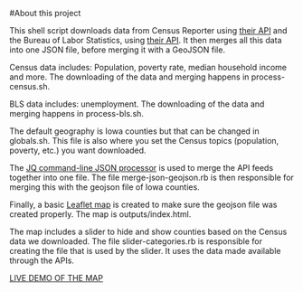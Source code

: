 #About this project

This shell script downloads data from Census Reporter using [their API](https://github.com/censusreporter/census-api/blob/master/API.md) and the Bureau of Labor Statistics, using [their API](http://www.bls.gov/developers/home.htm). It then merges all this data into one JSON file, before merging it with a GeoJSON file.

Census data includes: Population, poverty rate, median household income and more. The downloading of the data and merging happens in process-census.sh.

BLS data includes: unemployment. The downloading of the data and merging happens in process-bls.sh.

The default geography is Iowa counties but that can be changed in globals.sh. This file is also where you set the Census topics (population, poverty, etc.) you want downloaded.

The [JQ command-line JSON processor](https://stedolan.github.io/jq/) is used to merge the API feeds together into one file. The file merge-json-geojson.rb is then responsible for merging this with the geojson file of Iowa counties.

Finally, a basic [Leaflet map](https://github.com/Leaflet/Leaflet) is created to make sure the geojson file was created properly. The map is outputs/index.html.

The map includes a slider to hide and show counties based on the Census data we downloaded. The file slider-categories.rb is responsible for creating the file that is used by the slider. It uses the data made available through the APIs.

[LIVE DEMO OF THE MAP](http://thegazettedata.github.io/data-processing/)



